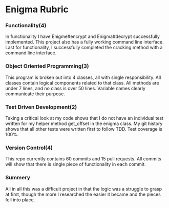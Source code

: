 # Enigma Rubric

### Functionality(4)
In functionality I have Enigme#encrypt and Enigma#decrypt successfully implemented. This project also has a fully working command line interface.
Last for functionality, I successfully completed the cracking method with a command line interface.

### Object Oriented Programming(3)
This program is broken out into 4 classes, all with single responsibility. All classes contain logical components related to that class. All methods are under 7 lines, and no class is over 50 lines. Variable names clearly communicate their purpose.

### Test Driven Development(2)
Taking a critical look at my code shows that I do not have an individual test written for my helper method get_offset in the enigma class. My git history shows that all other tests were written first to follow TDD. Test coverage is 100%.

### Version Control(4)
This repo currently contains 60 commits and 15 pull requests. All commits will show that there is single piece of functionality in each commit.


### Summery
All in all this was a difficult project in that the logic was a struggle to grasp at first, though the more I researched the easier it became and the pieces fell into place.
